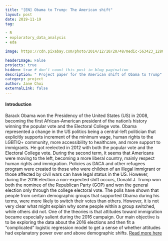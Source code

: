 ```yaml
---
title: "[EN] Obama to Trump: The American shift"
layout: post
date: 2019-11-19
tag: 

- R 
- exploratory_data_analysis 
- eda

image: https://cdn.pixabay.com/photo/2014/12/10/20/48/medic-563423_1280.jpg

headerImage: False 
projects: true
hidden: true # don't count this post in blog pagination
description: " Project paper for the American shift of Obama to Trump" 
category: project
author: Jane Choi 
externalLink: false  
---
```


#### Introduction

Barack Obama won the Presidency of the United States (US) in 2008, becoming the first African-American
president of the nation’s history winning the popular vote and the Electoral College vote. Obama represented a
change in the US politics being a central-left politician that explicitly supports increment of the minimum wage,
human rights to the LGBTIQ+ community, more accessibility to healthcare, and more support to immigrants. He
got reelected in 2012 with both the popular vote and the Electoral College vote. During the second term, it seems
that Americans were moving to the left, becoming a more liberal country, mainly respect human rights and
immigration. Policies as DACA and other refugees program were created to those who were children of an illegal
immigrant or those affected by civil wars can have legal status in the US. However, during the 2016 election a
non-expected shift occurs, Donald J. Trump won both the nominee of the Republican Party (GOP) and won the
general election only through the college electoral vote.
The polls have shown that people from certain demographic groups that supported Obama during his terms,
were more likely to switch their votes than others. However, it is not very clear what might explain why some
people within a group switched, while others did not. One of the theories is that attitudes toward immigration
became especially salient during the 2016 campaign. Our main objective is to be exploring the data about the
2016 elections and then fit a “complicated” logistic regression model to get a sense of whether attitudes had
explanatory power over and above demographic shifts.
[Read more here](https://github.com/jaeyoung-jane-choi/papers/blob/main/Obama-to-Trump-The-American-shift.pdf)
